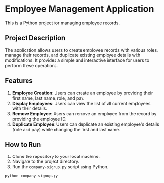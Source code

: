 # Employee Management Application

This is a Python project for managing employee records.

## Project Description

The application allows users to create employee records with various roles, manage their records, and duplicate existing employee details with modifications. It provides a simple and interactive interface for users to perform these operations.

## Features

1. **Employee Creation**: Users can create an employee by providing their first name, last name, role, and pay.
2. **Display Employees**: Users can view the list of all current employees with their details.
3. **Remove Employee**: Users can remove an employee from the record by providing the employee ID.
4. **Duplicate Employee**: Users can duplicate an existing employee's details (role and pay) while changing the first and last name.

## How to Run

1. Clone the repository to your local machine.
2. Navigate to the project directory.
3. Run the `company-signup.py` script using Python.

```sh
python company-signup.py
